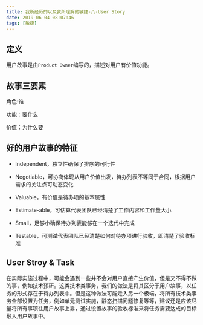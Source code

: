 ```yaml
---
title: 我所经历的以及我所理解的敏捷-八-User Story
date: 2019-06-04 08:07:46
tags: [敏捷]
---
```


## 定义

用户故事是由`Product Owner`编写的，描述对用户有价值功能。

## 故事三要素

角色:谁

功能：要什么

价值：为什么要

## 好的用户故事的特征

- Independent，独立性确保了排序的可行性

- Negotiable，可协商体现从用户价值出发，待办列表不等同于合同，根据用户需求的关注点可动态变化

- Valuable，有价值是待办项的基本属性

- Estimate-able，可估算代表团队已经清楚了工作内容和工作量大小

- Small，足够小确保待办列表能够在一个迭代中完成

- Testable，可测试代表团队已经清楚如何对待办项进行验收，即清楚了验收标准

## User Stroy & Task

在实际实施过程中，可能会遇到一些并不会对用户直接产生价值，但是又不得不做的事，例如技术预研。这类技术类事务，我们的做法是将其区分于用户故事，以任务的形式存在于待办列表中。但是这种做法可能走入另一个极端，将所有技术类事务全部设置为任务，例如单元测试实施，静态扫描问题修复等等，建议还是应该尽量将所有事项往用户故事上靠，通过设置故事的验收标准来将任务需要达成的目标融入用户故事中。